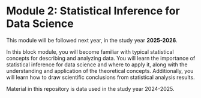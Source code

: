 # Module 2: Statistical Inference for Data Science

This module will be followed next year, in the study year **2025-2026**.

In this block module, you will become familiar with typical statistical concepts for describing and analyzing data. You will learn the importance of statistical inference for data science and where to apply it, along with the understanding and application of the theoretical concepts. Additionally, you will learn how to draw scientific conclusions from statistical analysis results.

Material in this repository is data used in the study year 2024-2025.

